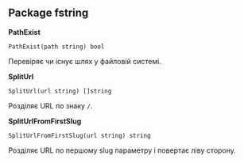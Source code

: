 ## Package fstring

__PathExist__
```
PathExist(path string) bool
```
Перевіряє чи існує шлях у файловій системі.

__SplitUrl__
```
SplitUrl(url string) []string
```
Розділяє URL по знаку ``/``.

__SplitUrlFromFirstSlug__
```
SplitUrlFromFirstSlug(url string) string
```
Розділяє URL по першому slug параметру і повертає ліву сторону.